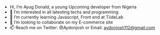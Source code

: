 -  Hi, I’m Ayug Donald, a young Upcoming developer from Nigeria 
- 👀 I’m interested in all latesting techs and programming
- 🌱 I’m currently learning Javascript, Front end at TiideLab
- 💞️ I’m looking to collaborate on my E-commerce site
- 📫 Reach me on Twitter: @Aydonjosh or Email: aydonjosh112@gmail.com

